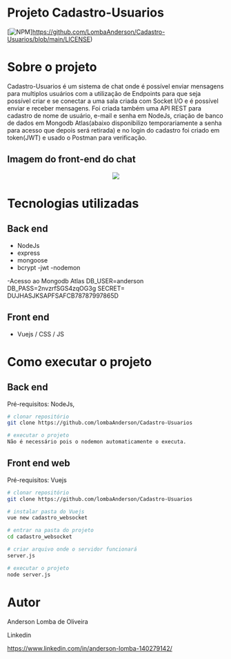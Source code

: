 # Projeto Cadastro-Usuarios
[![NPM](https://img.shields.io/npm/l/react)]https://github.com/LombaAnderson/Cadastro-Usuarios/blob/main/LICENSE)


# Sobre o projeto

Cadastro-Usuarios é um sistema de chat onde é possível enviar mensagens para multiplos usuários com a utilização de Endpoints para que seja possível criar e se conectar a uma sala criada com Socket I/O 
e é possível enviar e receber mensagens. Foi criada também uma API REST para cadastro de nome de usuário, e-mail e senha em NodeJs, criação de banco de dados em Mongodb Atlas(abaixo disponibilizo temporariamente a senha para acesso que depois será retirada) e no login do cadastro foi criado em token(JWT) e usado o Postman para verificação.  


## Imagem do front-end do chat
<div align="center">
<img src="https://user-images.githubusercontent.com/https://user-images.githubusercontent.com/60937513/141194005-31de171a-5e6f-4908-ad32-df240f4bf069.pngwidth="400px" />
</div>

# Tecnologias utilizadas
## Back end
- NodeJs
- express
- mongoose
- bcrypt
-jwt
-nodemon

-Acesso ao Mongodb Atlas
DB_USER=anderson
DB_PASS=2nvzrfSGS4zqOG3g
SECRET= DUJHASJKSAPFSAFCB78787997865D

## Front end
- Vuejs / CSS / JS 

# Como executar o projeto

## Back end
Pré-requisitos: NodeJs, 

```bash
# clonar repositório
git clone https://github.com/lombaAnderson/Cadastro-Usuarios

# executar o projeto
Não é necessário pois o nodemon automaticamente o executa.

```

## Front end web
Pré-requisitos: Vuejs  

```bash
# clonar repositório
git clone https://github.com/lombaAnderson/Cadastro-Usuarios

# instalar pasta do Vuejs
vue new cadastro_websocket

# entrar na pasta do projeto 
cd cadastro_websocket

# criar arquivo onde o servidor funcionará
server.js

# executar o projeto
node server.js

```

# Autor

Anderson Lomba de Oliveira

Linkedin

https://www.linkedin.com/in/anderson-lomba-140279142/
